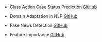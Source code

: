* Class Action Case Status Prediction
[GitHub](https://github.com/zycalice/securities-class-action)

* Domain Adaptation in NLP
[GitHub](https://github.com/zycalice/domain-adaptation-nlp)

* Fake News Detection
[GitHub](https://github.com/zycalice/fake-news-detection)

* Feature Importance
[GitHub](https://github.com/wenth1021/feature-importance-cv)